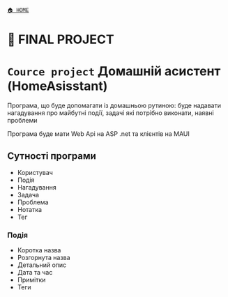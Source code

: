 ﻿[`🏠 HOME`](../README.md)

# 📕 FINAL PROJECT

# `Cource project` Домашній асистент (HomeAsisstant)

Програма, що буде допомагати із домашньою рутиною: буде надавати нагадування про майбутні події, задачі які потрібно виконати, наявні проблеми

Програма буде мати Web Api на ASP .net та клієнтів на MAUI

## Cутності програми
- Користувач
- Подія
- Нагадування
- Задача
- Проблема
- Нотатка
- Тег

### Подія
- Коротка назва
- Розгорнута назва
- Детальний опис
- Дата та час
- Примітки
- Теги